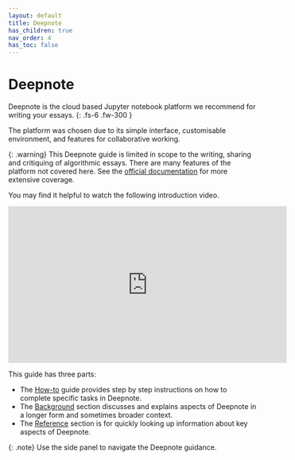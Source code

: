 ```yaml
---
layout: default
title: Deepnote
has_children: true
nav_order: 4
has_toc: false
---
```

# Deepnote

Deepnote is the cloud based Jupyter notebook platform we recommend for writing your essays.
{: .fs-6 .fw-300 }

The platform was chosen
due to its simple interface, customisable environment, and features for collaborative
working.

{: .warning}
This Deepnote guide is limited in scope to the writing, sharing and critiquing of algorithmic essays. There are many features of the platform not covered here. See the [official documentation](https://deepnote.com/docs) for more extensive coverage.

You may find it helpful to watch the following introduction video.

<iframe width="560" height="315" src="https://www.youtube.com/embed/EW4lKlUnLGU?si=RV8nzLaNgrztadcl"
title="YouTube video player" frameborder="0" allow="accelerometer; autoplay; clipboard-write;
encrypted-media; gyroscope; picture-in-picture; web-share" allowfullscreen></iframe>
<br>

This guide has three parts:
- The [How-to](deepnote-how-to.md) guide provides step by step instructions on how to complete specific tasks
in Deepnote.
- The [Background](deepnote-background.md) section discusses and explains aspects of Deepnote in a longer form and
sometimes broader context.
- The [Reference](deepnote-reference.md) section is for quickly looking up information about key aspects of
Deepnote.

{: .note}
Use the side panel to navigate the Deepnote guidance.
